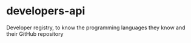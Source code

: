 # developers-api
 Developer registry, to know the programming languages ​​they know and their GitHub repository

